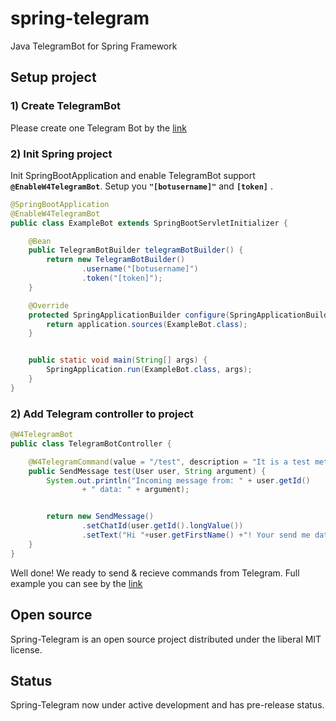 # spring-telegram
Java TelegramBot for Spring Framework

## Setup project

### 1) Create TelegramBot
Please create one Telegram Bot by the [link](https://telegram.me/botfather)  

### 2) Init Spring project

Init SpringBootApplication and enable TelegramBot support **`@EnableW4TelegramBot`**. 
Setup you **`"[botusername]"`** and **`[token]`** . 
```java
@SpringBootApplication
@EnableW4TelegramBot
public class ExampleBot extends SpringBootServletInitializer {

    @Bean
    public TelegramBotBuilder telegramBotBuilder() {
        return new TelegramBotBuilder()
                .username("[botusername]")
                .token("[token]");
    }

    @Override
    protected SpringApplicationBuilder configure(SpringApplicationBuilder application) {
        return application.sources(ExampleBot.class);
    }


    public static void main(String[] args) {
        SpringApplication.run(ExampleBot.class, args);
    }
}
```

### 2) Add Telegram controller to project

```java
@W4TelegramBot
public class TelegramBotController {

    @W4TelegramCommand(value = "/test", description = "It is a test method")
    public SendMessage test(User user, String argument) {
        System.out.println("Incoming message from: " + user.getId()
                + " data: " + argument);


        return new SendMessage()
                .setChatId(user.getId().longValue())
                .setText("Hi "+user.getFirstName() +"! Your send me data: \"" + argument + "\"");
    }
}
```
Well done! We ready to send & recieve commands from Telegram. Full example you can see by the [link](https://github.com/w4p/spring-telegram/tree/master/example/src/main/java/com/w4p/telegram)

## Open source
Spring-Telegram is an open source project distributed under the liberal MIT license. 

## Status
Spring-Telegram now under active development and has pre-release status.

